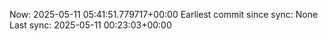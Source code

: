 Now: 2025-05-11 05:41:51.779717+00:00 Earliest commit since sync: None Last sync: 2025-05-11 00:23:03+00:00
